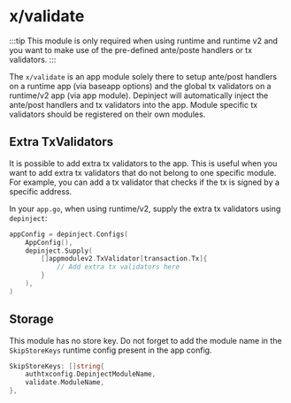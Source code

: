 # x/validate

:::tip
This module is only required when using runtime and runtime v2 and you want to make use of the pre-defined ante/poste handlers or tx validators.
:::

The `x/validate` is an app module solely there to setup ante/post handlers on a runtime app (via baseapp options) and the global tx validators on a runtime/v2 app (via app module). Depinject will automatically inject the ante/post handlers and tx validators into the app. Module specific tx validators should be registered on their own modules.

## Extra TxValidators

It is possible to add extra tx validators to the app. This is useful when you want to add extra tx validators that do not belong to one specific module. For example, you can add a tx validator that checks if the tx is signed by a specific address.

In your `app.go`, when using runtime/v2, supply the extra tx validators using `depinject`:

```go
appConfig = depinject.Configs(
	AppConfig(),
	depinject.Supply(
        []appmodulev2.TxValidator[transaction.Tx]{
            // Add extra tx validators here
        }
    ),
)
```

## Storage

This module has no store key. Do not forget to add the module name in the `SkipStoreKeys` runtime config present in the app config.

```go
SkipStoreKeys: []string{
	authtxconfig.DepinjectModuleName,
	validate.ModuleName,
},
```
